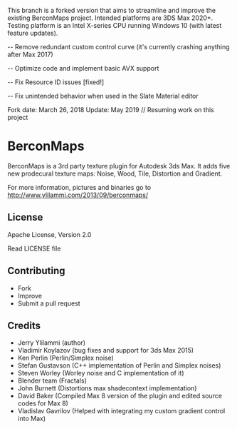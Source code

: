 This branch is a forked version that aims to streamline and improve the existing BerconMaps project. 
Intended platforms are 3DS Max 2020+.
Testing platform is an Intel X-series CPU running Windows 10 (with latest feature updates).

--  Remove redundant custom control curve (it's currently crashing anything after Max 2017)

--  Optimize code and implement basic AVX support

--  Fix Resource ID issues [fixed!]

--  Fix unintended behavior when used in the Slate Material editor

Fork date: March 26, 2018
Update: May 2019 // Resuming work on this project

BerconMaps
==========

BerconMaps is a 3rd party texture plugin for Autodesk 3ds Max. It adds five new prodecural texture maps: Noise, Wood, Tile, Distortion and Gradient.

For more information, pictures and binaries go to http://www.ylilammi.com/2013/09/berconmaps/

License
-------------------------

Apache License, Version 2.0

Read LICENSE file

Contributing
-------------------------

- Fork
- Improve
- Submit a pull request

Credits
-------------------------

- Jerry Ylilammi (author)
- Vladimir Koylazov (bug fixes and support for 3ds Max 2015)
- Ken Perlin (Perlin/Simplex noise)
- Stefan Gustavson (C++ implementation of Perlin and Simplex noises)
- Steven Worley (Worley noise and C implementation of it)
- Blender team (Fractals)
- John Burnett (Distortions max shadecontext implementation)
- David Baker (Compiled Max 8 version of the plugin and edited source codes for Max 8)
- Vladislav Gavrilov (Helped with integrating my custom gradient control into Max)
